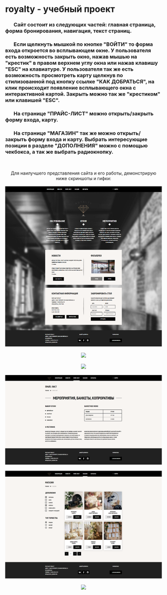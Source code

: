 # royalty - учебный проект
### &nbsp;&nbsp;&nbsp;&nbsp;&nbsp;&nbsp; Сайт состоит из следующих частей: главная страница, форма бронирования, навигация, текст страниц.
### &nbsp;&nbsp;&nbsp;&nbsp;&nbsp;&nbsp; Если щелкнуть мышкой по кнопке "ВОЙТИ" то форма входа откроется во всплывающем окне. У пользователя есть возможность закрыть окно, нажав мышью на "крестик" в правом верхнем углу окна или нажав клавишу "ESC" на клавиатуре. У пользователя так же есть возможность просмотреть карту щелкнув по стилизованной под кнопку ссылке "КАК ДОБРАТЬСЯ", на клик происходит появление всплывающего окна с интерактивной картой. Закрыть можно так же "крестиком" или клавишей "ESC".
 ### &nbsp;&nbsp;&nbsp;&nbsp;&nbsp;&nbsp; На странице "ПРАЙС-ЛИСТ" можно открыть/закрыть форму входа, карту. 
 ### &nbsp;&nbsp;&nbsp;&nbsp;&nbsp;&nbsp; На странице "МАГАЗИН" так же можно открыть/закрыть форму входа и карту. Выбрать интересующие позиции в разделе "ДОПОЛНЕНИЯ" можно с помощью чекбокса, а так же выбрать радиокнопку.
<br>
<br>
<div align="center">
Для наилучшего представления сайта и его работы, демонстрирую ниже скриншоты и гифки:
  <br>
  <br>
 <img src="https://github.com/e-doschechnikova/royalty/blob/main/intro/main-scrnli.png?raw=true" />
  <br>
  <br>
   <img src="https://github.com/e-doschechnikova/royalty/blob/main/intro/login%20form.gif?raw=true" />
  <br>
  <br>
   <img src="https://github.com/e-doschechnikova/royalty/blob/main/intro/map.gif?raw=true" />
  <br>
  <br>
   <img src="https://github.com/e-doschechnikova/royalty/blob/main/intro/price-scrnli.png" />
  <br>
  <br>
   <img src="https://github.com/e-doschechnikova/royalty/blob/main/intro/shop-scrnli.png" />
  <br>
  <br>
   <img src="https://github.com/e-doschechnikova/royalty/blob/main/intro/shop.gif" />
  </div>
